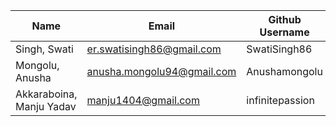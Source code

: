 
Name  | Email | Github Username
------ |--------|----------------
Singh, Swati | er.swatisingh86@gmail.com | SwatiSingh86
Mongolu, Anusha | anusha.mongolu94@gmail.com  | Anushamongolu
Akkaraboina, Manju Yadav | manju1404@gmail.com | infinitepassion
